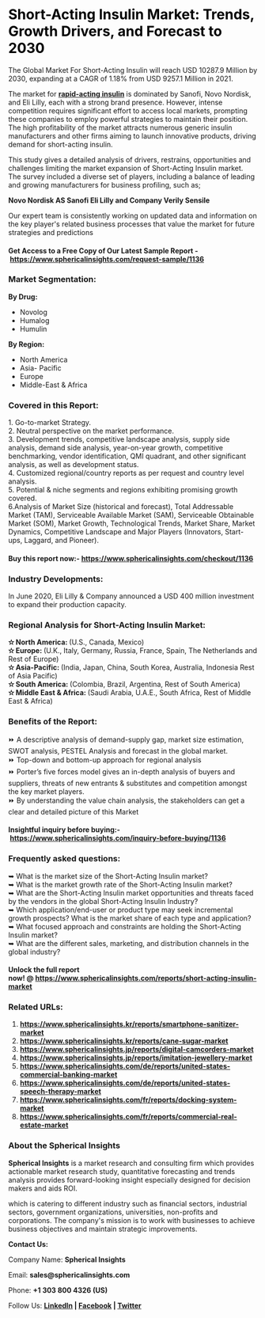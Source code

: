 <div class="content-body__description">
<div class="content-body__description">
<div class="content-body__description">
<h1><span style="color: #000000;">Short-Acting Insulin Market: Trends, Growth Drivers, and Forecast to 2030</span></h1>
<div class="content-body__description">The Global Market For Short-Acting Insulin will reach USD 10287.9 Million by 2030, expanding at a CAGR of 1.18% from USD 9257.1 Million in 2021.</div>
<div class="content-body__detail">
<section id="section_0" class="entry fr-view">
<p>The market for&nbsp;<a href="https://www.sphericalinsights.com/reports/short-acting-insulin-market" target="_blank" rel="noopener"><strong>rapid-acting insulin</strong></a>&nbsp;is dominated by Sanofi, Novo Nordisk, and Eli Lilly, each with a strong brand presence. However, intense competition requires significant effort to access local markets, prompting these companies to employ powerful strategies to maintain their position. The high profitability of the market attracts numerous generic insulin manufacturers and other firms aiming to launch innovative products, driving demand for short-acting insulin.</p>
<p>This study gives a detailed analysis of drivers, restrains, opportunities and challenges limiting the market expansion of Short-Acting Insulin market. The survey included a diverse set of players, including a balance of leading and growing manufacturers for business profiling, such as;</p>
<p><strong>Novo Nordisk AS Sanofi Eli Lilly and Company Verily Sensile</strong></p>
<p>Our expert team is consistently working on updated data and information on the key player's related business processes that value the market for future strategies and predictions</p>
<h4><strong>Get Access to a Free Copy of Our Latest Sample Report -&nbsp;<a href="https://www.sphericalinsights.com/request-sample/1136" target="_blank" rel="noopener">https://www.sphericalinsights.com/request-sample/1136</a></strong></h4>
<h3><strong>Market Segmentation:</strong></h3>
<p><strong>By Drug:</strong></p>
<ul>
<li>Novolog</li>
<li>Humalog</li>
<li>Humulin</li>
</ul>
<p><strong>By Region:</strong></p>
<ul>
<li>North America</li>
<li>Asia- Pacific</li>
<li>Europe</li>
<li>Middle-East &amp; Africa</li>
</ul>
<h3>Covered in this Report:</h3>
<p>1. Go-to-market Strategy.<br />2. Neutral perspective on the market performance.<br />3. Development trends, competitive landscape analysis, supply side analysis, demand side analysis, year-on-year growth, competitive benchmarking, vendor identification, QMI quadrant, and other significant analysis, as well as development status.<br />4. Customized regional/country reports as per request and country level analysis.<br />5. Potential &amp; niche segments and regions exhibiting promising growth covered.<br />6.Analysis of Market Size (historical and forecast), Total Addressable Market (TAM), Serviceable Available Market (SAM), Serviceable Obtainable Market (SOM), Market Growth, Technological Trends, Market Share, Market Dynamics, Competitive Landscape and Major Players (Innovators, Start-ups, Laggard, and Pioneer).</p>
<h4>Buy this report now:-&nbsp;<a href="https://www.sphericalinsights.com/checkout/1136" target="_blank" rel="noopener">https://www.sphericalinsights.com/checkout/1136</a></h4>
<h3>Industry Developments:</h3>
<p>In June 2020, Eli Lilly &amp; Company announced a USD 400 million investment to expand their production capacity.</p>
<h3><strong>Regional Analysis for Short-Acting Insulin Market:</strong></h3>
<p><strong>✫ North America:&nbsp;</strong>(U.S., Canada, Mexico)<br /><strong>✫ Europe:&nbsp;</strong>(U.K., Italy, Germany, Russia, France, Spain, The Netherlands and Rest of Europe)<br /><strong>✫ Asia-Pacific:&nbsp;</strong>(India, Japan, China, South Korea, Australia, Indonesia Rest of Asia Pacific)<br /><strong>✫ South America:&nbsp;</strong>(Colombia, Brazil, Argentina, Rest of South America)<br /><strong>✫ Middle East &amp; Africa:&nbsp;</strong>(Saudi Arabia, U.A.E., South Africa, Rest of Middle East &amp; Africa)</p>
<h3>Benefits of the Report:</h3>
<p>⏩ A descriptive analysis of demand-supply gap, market size estimation, SWOT analysis, PESTEL Analysis and forecast in the global market.<br />⏩ Top-down and bottom-up approach for regional analysis<br />⏩ Porter&rsquo;s five forces model gives an in-depth analysis of buyers and suppliers, threats of new entrants &amp; substitutes and competition amongst the key market players.<br />⏩ By understanding the value chain analysis, the stakeholders can get a clear and detailed picture of this Market</p>
<h4>Insightful inquiry before buying:-&nbsp;<a href="https://www.sphericalinsights.com/inquiry-before-buying/1136" target="_blank" rel="noopener">https://www.sphericalinsights.com/inquiry-before-buying/1136</a></h4>
<h3>Frequently asked questions:</h3>
<p>➥ What is the market size of the Short-Acting Insulin market?<br />➥ What is the market growth rate of the Short-Acting Insulin market?<br />➥ What are the Short-Acting Insulin market opportunities and threats faced by the vendors in the global Short-Acting Insulin Industry?<br />➥ Which application/end-user or product type may seek incremental growth prospects? What is the market share of each type and application?<br />➥ What focused approach and constraints are holding the Short-Acting Insulin market?<br />➥ What are the different sales, marketing, and distribution channels in the global industry?</p>
<h4>Unlock the full report now!&nbsp;@&nbsp;<a href="https://www.sphericalinsights.com/reports/short-acting-insulin-market" target="_blank" rel="noopener">https://www.sphericalinsights.com/reports/short-acting-insulin-market</a></h4>
<h3><strong>Related URLs:</strong></h3>
<ol>
<li><strong><a href="https://www.sphericalinsights.kr/reports/smartphone-sanitizer-market">https://www.sphericalinsights.kr/reports/smartphone-sanitizer-market</a></strong></li>
<li><strong><a href="https://www.sphericalinsights.kr/reports/cane-sugar-market">https://www.sphericalinsights.kr/reports/cane-sugar-market</a></strong></li>
<li><strong><a href="https://www.sphericalinsights.jp/reports/digital-camcorders-market">https://www.sphericalinsights.jp/reports/digital-camcorders-market</a></strong></li>
<li><strong><a href="https://www.sphericalinsights.jp/reports/imitation-jewellery-market">https://www.sphericalinsights.jp/reports/imitation-jewellery-market</a></strong></li>
<li><strong><a href="https://www.sphericalinsights.com/de/reports/united-states-commercial-banking-market">https://www.sphericalinsights.com/de/reports/united-states-commercial-banking-market</a></strong></li>
<li><strong><a href="https://www.sphericalinsights.com/de/reports/united-states-speech-therapy-market">https://www.sphericalinsights.com/de/reports/united-states-speech-therapy-market</a></strong></li>
<li><strong><a href="https://www.sphericalinsights.com/fr/reports/docking-system-market">https://www.sphericalinsights.com/fr/reports/docking-system-market</a></strong></li>
<li><strong><a href="https://www.sphericalinsights.com/fr/reports/commercial-real-estate-market">https://www.sphericalinsights.com/fr/reports/commercial-real-estate-market</a>&nbsp;</strong></li>
</ol>
<h3><strong>About the Spherical Insights</strong></h3>
<p><strong>Spherical Insights</strong>&nbsp;is a market research and consulting firm which provides actionable market research study, quantitative forecasting and trends analysis provides forward-looking insight especially designed for decision makers and aids ROI.</p>
<p>which is catering to different industry such as financial sectors, industrial sectors, government organizations, universities, non-profits and corporations. The company's mission is to work with businesses to achieve business objectives and maintain strategic improvements.</p>
<p><strong>Contact Us:</strong></p>
<p>Company Name:&nbsp;<strong>Spherical Insights</strong></p>
<p>Email:&nbsp;<strong>sales@sphericalinsights.com</strong></p>
<p>Phone:&nbsp;<strong>+1 303 800 4326 (US)</strong></p>
<p>Follow Us:&nbsp;<strong><a href="https://www.linkedin.com/company/spherical-insight/"><u>LinkedIn</u></a>&nbsp;|&nbsp;<a href="https://www.facebook.com/sphericalinsights22"><u>Facebook</u></a>&nbsp;|&nbsp;<a href="https://twitter.com/SInsights_US"><u>Twitter</u></a></strong></p>
</section>
</div>
<div class="content-body__detail">&nbsp;</div>
</div>
</div>
</div>
